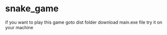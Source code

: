 # snake_game

if you want to play this game
  goto dist folder 
  download main.exe file
  try it on your machine
  

